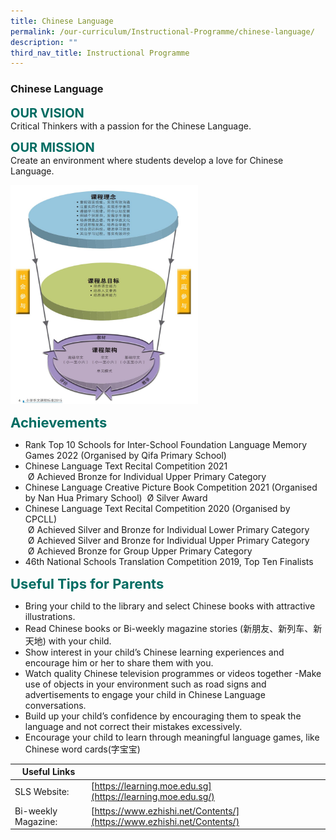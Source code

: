 ```yaml
---
title: Chinese Language
permalink: /our-curriculum/Instructional-Programme/chinese-language/
description: ""
third_nav_title: Instructional Programme
---
```


### **Chinese Language**

<b style="color:#016C62; font-size:20px;">OUR VISION</b><br>
Critical Thinkers with a passion for the Chinese Language.

<b style="color:#016C62; font-size:20px;">OUR MISSION</b><br>
Create an environment where students develop a love for Chinese Language.

<img src="/images/CLoverview.jpg" alt="CL overview" style="float:center; height: 350px; width:300px"><br>


<b style="color:#016C62; font-size:22px;">Achievements</b><br>
*   Rank Top 10 Schools for Inter-School Foundation Language Memory Games 2022 (Organised by Qifa Primary School) 
*   Chinese Language Text Recital Competition 2021  
     Ø Achieved Bronze for Individual Upper Primary Category
*   Chinese Language Creative Picture Book Competition 2021 (Organised by Nan Hua Primary School)  Ø Silver Award 
*   Chinese Language Text Recital Competition 2020 (Organised by CPCLL)   
     Ø Achieved Silver and Bronze for Individual Lower Primary Category   
     Ø Achieved Silver and Bronze for Individual Upper Primary Category   
     Ø Achieved Bronze for Group Upper Primary Category
*   46th National Schools Translation Competition 2019, Top Ten Finalists


<b style="color:#016C62; font-size:22px;">Useful Tips for Parents</b><br>
*   Bring your child to the library and select Chinese books with attractive illustrations. 
*   Read Chinese books or Bi-weekly magazine stories (新朋友、新列车、新天地) with your child.
*   Show interest in your child’s Chinese learning experiences and encourage him or her to share them with you.
*   Watch quality Chinese television programmes or videos together -Make use of objects in your environment such as road signs and advertisements to engage your child in Chinese Language conversations. 
*   Build up your child’s confidence by encouraging them to speak the language and not correct their mistakes excessively. 
*   Encourage your child to learn through meaningful language games, like Chinese word cards(字宝宝)


| Useful Links |  |
| -------- | -------- |
| SLS Website:     | [https://learning.moe.edu.sg](https://learning.moe.edu.sg/)     |
| Bi-weekly Magazine: | [https://www.ezhishi.net/Contents/](https://www.ezhishi.net/Contents/) |